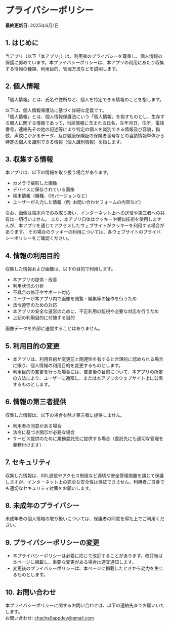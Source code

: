 # プライバシーポリシー

**最終更新日:** 2025年6月1日

## 1. はじめに  
当アプリ（以下「本アプリ」）は、利用者のプライバシーを尊重し、個人情報の保護に努めています。本プライバシーポリシーは、本アプリの利用にあたり収集する情報の種類、利用目的、管理方法などを説明します。

## 2. 個人情報
「個人情報」とは、氏名や住所など、個人を特定できる情報のことを指します。 

以下は、個人情報保護法に基づく詳細な定義です。  
「個人情報」とは、個人情報保護法にいう「個人情報」を指すものとし，生存する個人に関する情報であって，当該情報に含まれる氏名，生年月日，住所，電話番号，連絡先その他の記述等により特定の個人を識別できる情報及び容貌，指紋，声紋にかかるデータ，及び健康保険証の保険者番号などの当該情報単体から特定の個人を識別できる情報（個人識別情報）を指します。

## 3. 収集する情報  
本アプリは、以下の情報を取り扱う場合があります。

- カメラで撮影した画像  
- デバイスに保存されている画像  
- 端末情報（機種、OSバージョンなど）  
- ユーザーが入力した情報（例: お問い合わせフォームの内容など）

なお、画像は端末内でのみ取り扱い、インターネット上への送信や第三者への共有は一切行いません。
また、本アプリ自体はクッキーや類似技術を使用しませんが、本アプリを通じてアクセスしたウェブサイトがクッキーを利用する場合があります。
その場合のクッキーの利用については、各ウェブサイトのプライバシーポリシーをご確認ください。

## 4. 情報の利用目的  
収集した情報および画像は、以下の目的で利用します。

- 本アプリの提供・改善  
- 利用状況の分析  
- 不具合の修正やサポート対応  
- ユーザーが本アプリ内で画像を閲覧・編集等の操作を行うため  
- 法令遵守のための対応
- 本アプリの安全な運営のために、不正利用の監視や必要な対応を行うため
- 上記の利用目的に付随する目的

画像データを外部に送信することはありません。

## 5. 利用目的の変更

- 本アプリは、利用目的が変更前と関連性を有すると合理的に認められる場合に限り、個人情報の利用目的を変更するものとします。
- 利用目的の変更を行った場合には、変更後の目的について、本アプリの所定の方法により、ユーザーに通知し、または本アプリのウェブサイト上に公表するものとします。

## 6. 情報の第三者提供  
収集した情報は、以下の場合を除き第三者に提供しません。

- 利用者の同意がある場合  
- 法令に基づき開示が必要な場合  
- サービス提供のために業務委託先に提供する場合（委託先にも適切な管理を義務付けます）

## 7. セキュリティ  
収集した情報は、SSL通信やアクセス制限など適切な安全管理措置を講じて保護しますが、インターネット上の完全な安全性は保証できません。利用者ご自身でも適切なセキュリティ対策をお願いします。

## 8. 未成年のプライバシー  
未成年者の個人情報の取り扱いについては、保護者の同意を得た上でご利用ください。

## 9. プライバシーポリシーの変更  
- 本プライバシーポリシーは必要に応じて改訂することがあります。改訂後は本ページに掲載し、重要な変更がある場合は適宜通知します。
- 変更後のプライバシーポリシーは、本ページに掲載したときから効力を生じるものとします。

## 10. お問い合わせ  
本プライバシーポリシーに関するお問い合わせは、以下の連絡先までお願いいたします。  
お問い合わせ: [chacha0appdev@gmail.com](mailto:chacha0appdev@gmail.com)
